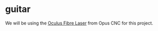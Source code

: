# guitar

We will be using the <a href="https://www.opuscnc.co.uk/products/lasers/oculus-fibre-lasers/">Oculus Fibre Laser</a> from Opus CNC for this project.
